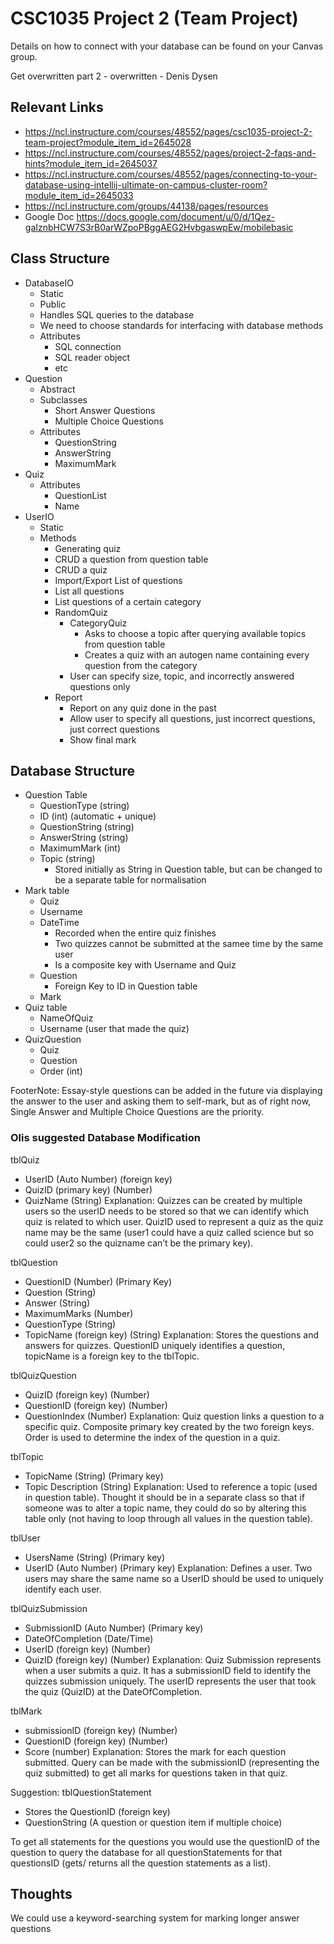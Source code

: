 CSC1035 Project 2 (Team Project)
================================

Details on how to connect with your database can be found on your Canvas group.

Get overwritten part 2 - overwritten - Denis Dysen

## Relevant Links
- https://ncl.instructure.com/courses/48552/pages/csc1035-project-2-team-project?module_item_id=2645028
- https://ncl.instructure.com/courses/48552/pages/project-2-faqs-and-hints?module_item_id=2645037
- https://ncl.instructure.com/courses/48552/pages/connecting-to-your-database-using-intellij-ultimate-on-campus-cluster-room?module_item_id=2645033
- https://ncl.instructure.com/groups/44138/pages/resources
- Google Doc https://docs.google.com/document/u/0/d/1Qez-gaIznbHCW7S3rB0arWZpoPBggAEG2HvbgaswpEw/mobilebasic

## Class Structure
- DatabaseIO
  - Static
  - Public
  - Handles SQL queries to the database
  - We need to choose standards for interfacing with database methods
  - Attributes
    - SQL connection
    - SQL reader object
    - etc
- Question
  - Abstract
  - Subclasses
    - Short Answer Questions
    - Multiple Choice Questions
  - Attributes
    - QuestionString
    - AnswerString
    - MaximumMark
- Quiz
  - Attributes
    - QuestionList
    - Name
- UserIO
  - Static
  - Methods
    - Generating quiz
    - CRUD a question from question table
    - CRUD a quiz 
    - Import/Export List of questions
    - List all questions
    - List questions of a certain category
    - RandomQuiz
      - CategoryQuiz
        - Asks to choose a topic after querying available topics from question table
        - Creates a quiz with an autogen name containing every question from the category
      - User can specify size, topic, and incorrectly answered questions only
    - Report
      - Report on any quiz done in the past
      - Allow user to specify all questions, just incorrect questions, just correct questions
      - Show final mark

## Database Structure
- Question Table
  - QuestionType (string)
  - ID (int) (automatic + unique)
  - QuestionString (string)
  - AnswerString (string)
  - MaximumMark (int)
  - Topic (string)
    - Stored initially as String in Question table, but can be changed to be a separate table for normalisation
- Mark table
  - Quiz
  - Username
  - DateTime
    - Recorded when the entire quiz finishes
    - Two quizzes cannot be submitted at the samee time by the same user
    - Is a composite key with Username and Quiz
  - Question
    - Foreign Key to ID in Question table 
  - Mark
- Quiz table
  - NameOfQuiz
  - Username (user that made the quiz)
- QuizQuestion
  - Quiz
  - Question
  - Order (int)  

FooterNote:
Essay-style questions can be added in the future via displaying the answer to the user and asking them to self-mark, but as of right now, Single Answer and Multiple Choice Questions are the priority.

### Olis suggested Database Modification
tblQuiz
-    UserID (Auto Number) (foreign key)
-    QuizID (primary key) (Number)
-    QuizName (String)
     Explanation: Quizzes can be created by multiple users so the userID needs to be stored so that we can identify which quiz is related to which user. QuizID used to represent a quiz as the quiz name may be the same (user1 could have a quiz called science but so could user2 so the quizname can’t be the primary key).

tblQuestion
-	QuestionID (Number) (Primary Key)
-	Question (String)
-	Answer (String)
-	MaximumMarks (Number)
-	QuestionType (String)
-	TopicName (foreign key) (String)
     Explanation: Stores the questions and answers for quizzes. QuestionID uniquely identifies a question, topicName is a foreign key to the tblTopic.

tblQuizQuestion
-    QuizID (foreign key) (Number)
-    QuestionID (foreign key) (Number)
-    QuestionIndex (Number)
     Explanation: Quiz question links a question to a specific quiz. Composite primary key created by the two foreign keys. Order is used to determine the index of the question in a quiz.

tblTopic
-    TopicName (String) (Primary key)
-    Topic Description (String)
     Explanation: Used to reference a topic (used in question table). Thought it should be in a separate class so that if someone was to alter a topic name, they could do so by altering this table only (not having to loop through all values in the question table).

tblUser
-    UsersName (String) (Primary key)
-    UserID (Auto Number) (Primary key)
     Explanation: Defines a user. Two users may share the same name so a UserID should be used to uniquely identify each user.

tblQuizSubmission
-    SubmissionID (Auto Number) (Primary key)
-    DateOfCompletion (Date/Time)
-    UserID (foreign key) (Number)
-    QuizID (foreign key) (Number)
     Explanation: Quiz Submission represents when a user submits a quiz. It has a submissionID field to identify the quizzes submission uniquely. The userID represents the user that took the quiz (QuizID) at the DateOfCompletion.

tblMark
-    submissionID (foreign key) (Number)
-    QuestionID (foreign key) (Number)
-    Score (number)
     Explanation: Stores the mark for each question submitted. Query can be made with the submissionID (representing the quiz submitted) to get all marks for questions taken in that quiz.


Suggestion:
tblQuestionStatement 
- Stores the QuestionID (foreign key)
- QuestionString (A question or question item if multiple choice)

To get all statements for the questions you would use the questionID of the question
 to query the database for all questionStatements for that questionsID (gets/ returns 
all the question statements as a list).

## Thoughts
We could use a keyword-searching system for marking longer answer questions